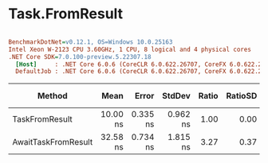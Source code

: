 # Task.FromResult

``` ini

BenchmarkDotNet=v0.12.1, OS=Windows 10.0.25163
Intel Xeon W-2123 CPU 3.60GHz, 1 CPU, 8 logical and 4 physical cores
.NET Core SDK=7.0.100-preview.5.22307.18
  [Host]     : .NET Core 6.0.6 (CoreCLR 6.0.622.26707, CoreFX 6.0.622.26707), X64 RyuJIT
  DefaultJob : .NET Core 6.0.6 (CoreCLR 6.0.622.26707, CoreFX 6.0.622.26707), X64 RyuJIT


```
|              Method |     Mean |    Error |   StdDev | Ratio | RatioSD |  Gen 0 | Gen 1 | Gen 2 | Allocated |
|-------------------- |---------:|---------:|---------:|------:|--------:|-------:|------:|------:|----------:|
|      TaskFromResult | 10.00 ns | 0.335 ns | 0.962 ns |  1.00 |    0.00 | 0.0167 |     - |     - |      72 B |
| AwaitTaskFromResult | 32.58 ns | 0.734 ns | 1.815 ns |  3.27 |    0.37 | 0.0334 |     - |     - |     144 B |
